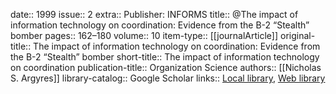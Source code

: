 date:: 1999
issue:: 2
extra:: Publisher: INFORMS
title:: @The impact of information technology on coordination: Evidence from the B-2 “Stealth” bomber
pages:: 162–180
volume:: 10
item-type:: [[journalArticle]]
original-title:: The impact of information technology on coordination: Evidence from the B-2 “Stealth” bomber
short-title:: The impact of information technology on coordination
publication-title:: Organization Science
authors:: [[Nicholas S. Argyres]]
library-catalog:: Google Scholar
links:: [Local library](zotero://select/library/items/GGMNNCFP), [Web library](https://www.zotero.org/users/6520516/items/GGMNNCFP)
